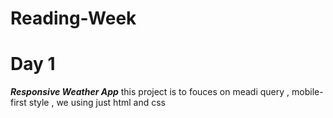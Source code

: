 # Reading-Week

# Day 1
  ***Responsive Weather App*** 
  this project is to fouces on meadi query , mobile-first style , we using just html and css
